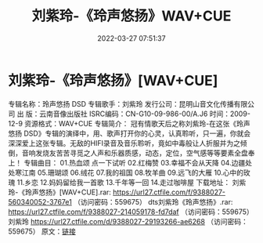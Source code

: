 ﻿---
title: 刘紫玲-《玲声悠扬》WAV+CUE
date: 2022-03-27 07:51:37
categories: WAV车载音乐、镜像
tags: 华语中文
---
# 刘紫玲-《玲声悠扬》[WAV+CUE]

专辑名称：玲声悠扬 DSD
专辑歌手：刘紫玲
发行公司：昆明山音文化传播有限公司
出
版：云南音像出版社
ISRC编码：CN-G10-09-986-00/A.J6
时间：2009-12-9
资源格式：WAV+CUE
专辑简介：
冠有情歌天后之称刘紫玲-在这张《玲声悠扬
DSD》专辑的演绎中，用、歌声打开你的心灵，认真聆听，只一遍，你就会深深爱上这张专辑。无敌的HIFI录音及音乐聆听，竟如中毒般让人折服并为之倾倒，音响发烧友苦苦寻觅之人声和乐器质感，动态，定位，空气感等等要素全盘奉上！
专辑曲目：
01.热血颂
点一下试听
02.红梅赞
03.幸福不会从天降
04.边疆处处寒江南
05.珊瑚颂
06.绒花
07.我的祖国
08.牧羊曲
09.远飞的大雁
10.心中的玫瑰
11.乡恋
12.妈妈留给我一首歌
13.千年等一回
14.走过咖啡屋
下载地址：
刘紫玲-《玲声悠扬》[WAV+CUE].rar: https://url27.ctfile.com/f/9388027-560340052-3767e1
（访问密码：559675）
dts刘紫玲《玲声悠扬》.rar: https://url27.ctfile.com/f/9388027-214059178-fd7daf
（访问密码：559675）
刘紫玲
https://url27.ctfile.com/d/9388027-29193266-ae6268
（访问密码：559675）
原文：[链接](https://blog.sina.com.cn/s/blog_1647c7e7601030we2.html)